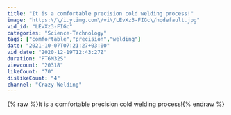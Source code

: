 ```yaml
---
title: "It is a comfortable precision cold welding process!"
image: "https:\/\/i.ytimg.com\/vi\/LEvXz3-FIGc\/hqdefault.jpg"
vid_id: "LEvXz3-FIGc"
categories: "Science-Technology"
tags: ["comfortable","precision","welding"]
date: "2021-10-07T07:21:27+03:00"
vid_date: "2020-12-19T12:43:27Z"
duration: "PT6M32S"
viewcount: "20318"
likeCount: "70"
dislikeCount: "4"
channel: "Crazy Welding"
---
```

{% raw %}It is a comfortable precision cold welding process!{% endraw %}
